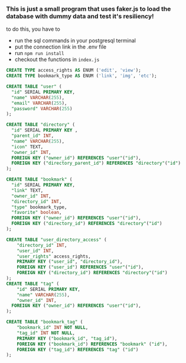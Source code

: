 ### This is just a small program that uses faker.js to load the database with dummy data and test it's resiliency!

to do this, you have to 
  - run the sql commands in your postgresql terminal 
  - put the connection link in the .env file 
  - run `npm run install` 
  - checkout the functions in `index.js`

```sql 
CREATE TYPE access_rights AS ENUM ('edit', 'view');
CREATE TYPE bookmark_type AS ENUM ('link', 'img', 'etc');

CREATE TABLE "user" (
  "id" SERIAL PRIMARY KEY,
  "name" VARCHAR(255),
  "email" VARCHAR(255),
  "password" VARCHAR(255)
);

CREATE TABLE "directory" (
  "id" SERIAL PRIMARY KEY ,
  "parent_id" INT,
  "name" VARCHAR(255),
  "icon" TEXT, 
  "owner_id" INT,
  FOREIGN KEY ("owner_id") REFERENCES "user"("id"),
  FOREIGN KEY ("directory_parent_id") REFERENCES "directory"("id")
);

CREATE TABLE "bookmark" (
  "id" SERIAL PRIMARY KEY,
  "link" TEXT,
  "owner_id" INT,
  "directory_id" INT,
  "type" bookmark_type,
  "favorite" boolean,
  FOREIGN KEY ("owner_id") REFERENCES "user"("id"),
  FOREIGN KEY ("directory_id") REFERENCES "directory"("id")
);

CREATE TABLE "user_directory_access" (
	"directory_id" INT,
	"user_id" INT,
	"user_rights" access_rights, 
	PRIMARY KEY ("user_id", "directory_id"),
	FOREIGN KEY ("user_id") REFERENCES "user"("id"),
	FOREIGN KEY ("directory_id") REFERENCES "directory"("id")
);
CREATE TABLE "tag" (
	"id" SERIAL PRIMARY KEY,
	"name" VARCHAR(255),
    "owner_id" INT,
  FOREIGN KEY ("owner_id") REFERENCES "user"("id"),
);

CREATE TABLE "bookmark_tag" (
    "bookmark_id" INT NOT NULL,
    "tag_id" INT NOT NULL,
    PRIMARY KEY ("bookmark_id", "tag_id"),
    FOREIGN KEY ("bookmark_id") REFERENCES "bookmark" ("id"),
    FOREIGN KEY ("tag_id") REFERENCES "tag" ("id")
);

```